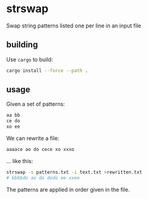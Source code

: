 # strswap

Swap string patterns listed one per line in an input file

## building

Use `cargo` to build:

```bash
cargo install --force --path .
```

## usage

Given a set of patterns:

```txt
aa bb
ce do
xo ee
```

We can rewrite a file:

```txt
aaaace ao do cece xo xxxo
```

... like this:

```bash
strswap -s patterns.txt -i text.txt >rewritten.txt
# bbbbdo ao do dodo ee xxee
```

The patterns are applied in order given in the file.
